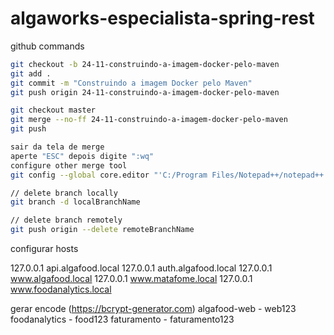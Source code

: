 # algaworks-especialista-spring-rest

github commands

```bash
git checkout -b 24-11-construindo-a-imagem-docker-pelo-maven
git add .
git commit -m "Construindo a imagem Docker pelo Maven"
git push origin 24-11-construindo-a-imagem-docker-pelo-maven

git checkout master
git merge --no-ff 24-11-construindo-a-imagem-docker-pelo-maven
git push

sair da tela de merge
aperte "ESC" depois digite ":wq"
configure other merge tool
git config --global core.editor "'C:/Program Files/Notepad++/notepad++.exe' -multiInst -notabbar -nosession -noPlugin"

// delete branch locally
git branch -d localBranchName

// delete branch remotely
git push origin --delete remoteBranchName
```

configurar hosts

127.0.0.1       api.algafood.local
127.0.0.1       auth.algafood.local
127.0.0.1       www.algafood.local
127.0.0.1       www.matafome.local
127.0.0.1       www.foodanalytics.local

gerar encode (https://bcrypt-generator.com)
algafood-web - web123
foodanalytics - food123
faturamento - faturamento123